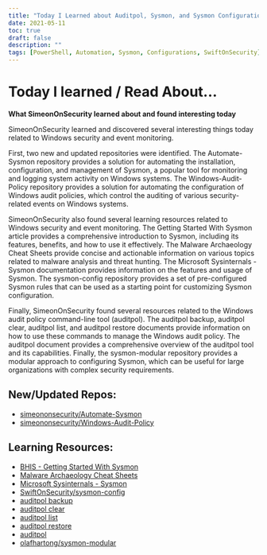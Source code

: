 ```yaml
---
title: "Today I Learned about Auditpol, Sysmon, and Sysmon Configurations"
date: 2021-05-11
toc: true
draft: false
description: ""
tags: [PowerShell, Automation, Sysmon, Configurations, SwiftOnSecurity]
---
```


# Today I learned / Read About...

**What SimeonOnSecurity learned about and found interesting today**

SimeonOnSecurity learned and discovered several interesting things today related to Windows security and event monitoring.

First, two new and updated repositories were identified. The Automate-Sysmon repository provides a solution for automating the installation, configuration, and management of Sysmon, a popular tool for monitoring and logging system activity on Windows systems. The Windows-Audit-Policy repository provides a solution for automating the configuration of Windows audit policies, which control the auditing of various security-related events on Windows systems.

SimeonOnSecurity also found several learning resources related to Windows security and event monitoring. The Getting Started With Sysmon article provides a comprehensive introduction to Sysmon, including its features, benefits, and how to use it effectively. The Malware Archaeology Cheat Sheets provide concise and actionable information on various topics related to malware analysis and threat hunting. The Microsoft Sysinternals - Sysmon documentation provides information on the features and usage of Sysmon. The sysmon-config repository provides a set of pre-configured Sysmon rules that can be used as a starting point for customizing Sysmon configuration.

Finally, SimeonOnSecurity found several resources related to the Windows audit policy command-line tool (auditpol). The auditpol backup, auditpol clear, auditpol list, and auditpol restore documents provide information on how to use these commands to manage the Windows audit policy. The auditpol document provides a comprehensive overview of the auditpol tool and its capabilities. Finally, the sysmon-modular repository provides a modular approach to configuring Sysmon, which can be useful for large organizations with complex security requirements.

## New/Updated Repos:

- [simeononsecurity/Automate-Sysmon](https://github.com/simeononsecurity/Automate-Sysmon)
- [simeononsecurity/Windows-Audit-Policy](https://github.com/simeononsecurity/Windows-Audit-Policy)

## Learning Resources:

- [BHIS - Getting Started With Sysmon](https://www.blackhillsinfosec.com/getting-started-with-sysmon/)
- [Malware Archaeology Cheat Sheets](https://www.malwarearchaeology.com/cheat-sheets)
- [Microsoft Sysinternals - Sysmon](https://docs.microsoft.com/en-us/sysinternals/downloads/sysmon)
- [SwiftOnSecurity/sysmon-config](https://github.com/SwiftOnSecurity/sysmon-config)
- [auditpol backup](https://docs.microsoft.com/en-us/windows-server/administration/windows-commands/auditpol-backup)
- [auditpol clear](https://docs.microsoft.com/en-us/windows-server/administration/windows-commands/auditpol-clear)
- [auditpol list](https://docs.microsoft.com/en-us/windows-server/administration/windows-commands/auditpol-list)
- [auditpol restore](https://docs.microsoft.com/en-us/windows-server/administration/windows-commands/auditpol-restore)
- [auditpol](https://docs.microsoft.com/en-us/windows-server/administration/windows-commands/auditpol)
- [olafhartong/sysmon-modular](https://github.com/olafhartong/sysmon-modular)
